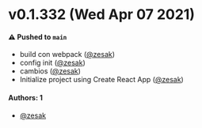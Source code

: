# v0.1.332 (Wed Apr 07 2021)

#### ⚠️ Pushed to `main`

- build con webpack ([@zesak](https://github.com/zesak))
- config init ([@zesak](https://github.com/zesak))
- cambios ([@zesak](https://github.com/zesak))
- Initialize project using Create React App ([@zesak](https://github.com/zesak))

#### Authors: 1

- [@zesak](https://github.com/zesak)
